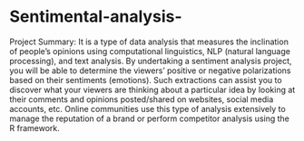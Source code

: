 # Sentimental-analysis-

Project Summary: 
It is a type of data analysis that 
measures the inclination of people’s 
opinions using computational 
linguistics, NLP (natural language 
processing), and text analysis. By 
undertaking a sentiment analysis 
project, you will be able to determine 
the viewers’ positive or negative 
polarizations based on their sentiments 
(emotions). Such extractions can assist 
you to discover what your viewers are 
thinking about a particular idea by 
looking at their comments and opinions 
posted/shared on websites, social media 
accounts, etc. Online communities use 
this type of analysis extensively to 
manage the reputation of a brand or 
perform competitor analysis using the R 
framework.
